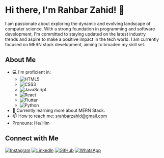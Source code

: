 # Hi there, I'm Rahbar Zahid! 👋

I am passionate about exploring the dynamic and evolving landscape of computer science. With a strong foundation in programming and software development, I'm committed to staying updated on the latest industry trends and aspire to make a positive impact in the tech world. I am currently focused on MERN stack development, aiming to broaden my skill set. 

## About Me

- 💻 I'm proficient in:
  - ![HTML5](https://img.shields.io/badge/-HTML5-E34F26?style=flat&logo=html5&logoColor=white)
  - ![CSS3](https://img.shields.io/badge/-CSS3-1572B6?style=flat&logo=css3&logoColor=white)
  - ![JavaScript](https://img.shields.io/badge/-JavaScript-F7DF1E?style=flat&logo=javascript&logoColor=black)
  - ![React](https://img.shields.io/badge/-React-61DAFB?style=flat&logo=react&logoColor=black)
  - ![Flutter](https://img.shields.io/badge/-Flutter-092E20?style=flat&logo=flutter&logoColor=white)
  - ![Python](https://img.shields.io/badge/-Python-092E20?style=flat&logo=python&logoColor=white)
- 🌱 Currently learning more about MERN Stack.
- 📫 How to reach me: [srahbarzahid@gmail.com](mailto:srahbarzahid@gmail.com)
- Pronouns: He/Him


## Connect with Me

[![Instagram](https://img.shields.io/badge/-Instagram-E4405F?style=flat&logo=instagram&logoColor=white)](https://www.instagram.com/zahid_rahbar/)
[![LinkedIn](https://img.shields.io/badge/-LinkedIn-0077B5?style=flat&logo=linkedin&logoColor=white)](https://www.linkedin.com/in/rahbar-zahid-1441b3226/)
[![GitHub](https://img.shields.io/badge/-GitHub-181717?style=flat&logo=github&logoColor=white)](https://github.com/srahbarzahid)
[![WhatsApp](https://img.shields.io/badge/-WhatsApp-25D366?style=flat&logo=whatsapp&logoColor=white)](https://wa.me/+916282738863)



